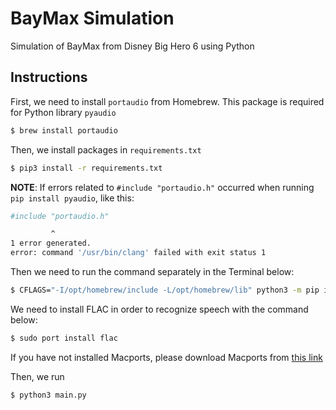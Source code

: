 # BayMax Simulation
Simulation of BayMax from Disney Big Hero 6 using Python

## Instructions
First, we need to install `portaudio` from Homebrew. This package is required
for Python library `pyaudio`

```bash
$ brew install portaudio
```

Then, we install packages in `requirements.txt`
```bash
$ pip3 install -r requirements.txt
```

**NOTE**: If errors related to `#include "portaudio.h"` occurred when running `pip install pyaudio`, like this:
```bash
#include "portaudio.h"

         ^
1 error generated.
error: command '/usr/bin/clang' failed with exit status 1
``` 
Then we need to run the command separately in the Terminal below:
```bash
$ CFLAGS="-I/opt/homebrew/include -L/opt/homebrew/lib" python3 -m pip install pyaudio
```

We need to install FLAC in order to recognize speech with the command below:
```bash
$ sudo port install flac
```
If you have not installed Macports, please download Macports from [this link](https://www.macports.org/install.php)

Then, we run
```bash
$ python3 main.py
```
